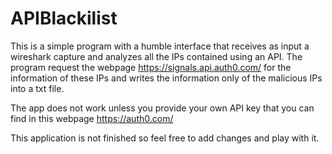 # APIBlackilist
This is a simple program with a humble interface that receives as input a wireshark capture and analyzes all the IPs contained using
an API. The program request the webpage https://signals.api.auth0.com/ for the information of these IPs and writes the information 
only of the malicious IPs into a txt file.

The app does not work unless you provide your own API key that you can find in this webpage https://auth0.com/

This application is not finished so feel free to add changes and play with it.
